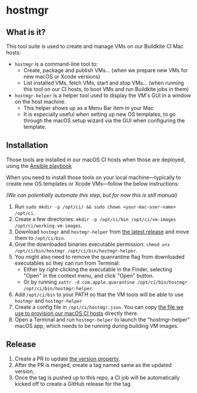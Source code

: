 # hostmgr

## What is it?

This tool suite is used to create and manage VMs on our Buildkite CI Mac hosts:

 - `hostmgr` is a command-line tool to:
    - Create, package and publish VMs… (when we prepare new VMs for new macOS or Xcode versions)
    - List installed VMs, fetch VMs, start and stop VMs… (when running this tool on our CI hosts, to boot VMs and run Buildkite jobs in them)
 - `hostmgr-helper` is a helper tool used to display the VM's GUI in a window on the host machine.
    - This helper shows up as a Menu Bar item in your Mac
    - It is especially useful when setting up new OS templates, to go through the macOS setup wizard via the GUI when configuring the template.

## Installation

Those tools are installed in our macOS CI hosts when those are deployed, using the [Ansible playbook](https://github.com/Automattic/buildkite-ci/blob/trunk/src/agents/macos-hosts/tasks/install-hostmgr.yml)

When you need to install those tools on your local machine—typically to create new OS templates or Xcode VMs—follow the below instructions:

_(We can potentially automate this step, but for now this is still manual)_

1. Run `sudo mkdir -p /opt/ci/ && sudo chown <your-mac-user-name> /opt/ci`.
1. Create a few directories: `mkdir -p /opt/ci/bin /opt/ci/vm-images /opt/ci/working-vm-images`.
1. Download `hostmgr` and `hostmgr-helper` from [the latest release](https://github.com/automattic/hostmgr/releases) and move them to `/opt/ci/bin`.
1. Give the downloaded binaries executable permission: `chmod u+x /opt/ci/bin/hostmgr /opt/ci/bin/hostmgr-helper`.
1. You might also need to remove the quanrantine flag from downloaded executables so they can run from Terminal:
   - Either by right-clicking the executable in the Finder, selecting "Open" in the context menu, and click "Open" button.
   - Or by running `xattr -d com.apple.quarantine /opt/ci/bin/hostmgr /opt/ci/bin/hostmgr-helper`.
1. Add `/opt/ci/bin` to your PATH so that the VM tools will be able to use `hostmgr` and `hostmgr-helper`
1. Create a config file in `/opt/ci/hostmgr.json`. You can copy [the file we use to provision our macOS CI hosts](https://github.com/Automattic/buildkite-ci/blob/trunk/src/agents/macos-hosts/resources/hostmgr.json) directly there.
1. Open a Terminal and run `hostmgr-helper` to launch the "hostmgr-helper" macOS app, which needs to be running during building VM images.

## Release

1. Create a PR to update [the version property](Sources/libhostmgr/libhostmgr.swift).
1. After the PR is merged, create a tag named same as the updated version,
1. Once the tag is pushed up to this repo, a CI job will be automatically kicked off to create a GitHub release for the tag.
